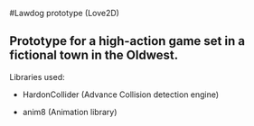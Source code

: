 #Lawdog prototype (Love2D)

## Prototype for a high-action game set in a fictional town in the Oldwest. ##

Libraries used:


* HardonCollider (Advance Collision detection engine)

* anim8 (Animation library)